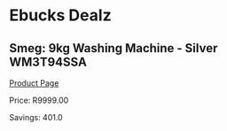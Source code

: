 
# Ebucks Dealz
## Smeg: 9kg Washing Machine - Silver WM3T94SSA
[Product Page](https://www.ebucks.com/web/shop/productSelected.do?prodId=1183623972&catId=1196429345)

Price: R9999.00

Savings: 401.0


	